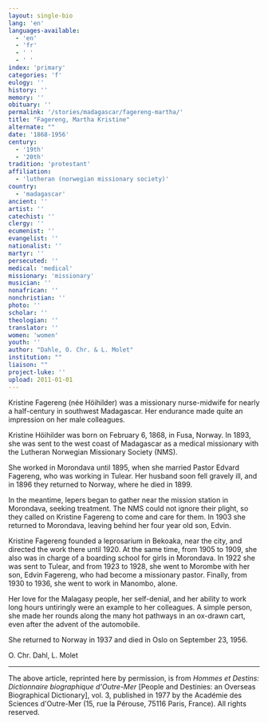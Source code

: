 ```yaml
---
layout: single-bio
lang: 'en'
languages-available:
  - 'en'
  - 'fr'
  - ' '
  - ' '
index: 'primary'
categories: 'f'
eulogy: ''
history: ''
memory: ''
obituary: ''
permalink: '/stories/madagascar/fagereng-martha/'
title: "Fagereng, Martha Kristine"
alternate: ""
date: '1868-1956'
century:
  - '19th'
  - '20th'
tradition: 'protestant'
affiliation:
  - 'lutheran (norwegian missionary society)'
country:
  - 'madagascar'
ancient: ''
artist: ''
catechist: ''
clergy: ''
ecumenist: ''
evangelist: ''
nationalist: ''
martyr: ''
persecuted: ''
medical: 'medical'
missionary: 'missionary'
musician: ''
nonafrican: ''
nonchristian: ''
photo: ''
scholar: ''
theologian: ''
translator: ''
women: 'women'
youth: ''
author: "Dahle, O. Chr. & L. Molet"
institution: ""
liaison: ""
project-luke: ''
upload: 2011-01-01
---
```




Kristine Fagereng (née Höihilder) was a missionary nurse-midwife for nearly a half-century in southwest Madagascar. Her endurance made quite an impression on her male colleagues.

Kristine Höihilder was born on February 6, 1868, in Fusa, Norway. In 1893, she was sent to the west coast of Madagascar as a medical missionary with the Lutheran Norwegian Missionary Society (NMS).

She worked in Morondava until 1895, when she married Pastor Edvard Fagereng, who was working in Tulear. Her husband soon fell gravely ill, and in 1896 they returned to Norway, where he died in 1899.

In the meantime, lepers began to gather near the mission station in Morondava, seeking treatment. The NMS could not ignore their plight, so they called on Kristine Fagereng to come and care for them. In 1903 she returned to Morondava, leaving behind her four year old son, Edvin.

Kristine Fagereng founded a leprosarium in Bekoaka, near the city, and directed the work there until 1920. At the same time, from 1905 to 1909, she also was in charge of a boarding school for girls in Morondava. In 1922 she was sent to Tulear, and from 1923 to 1928, she went to Morombe with her son, Edvin Fagereng, who had become a missionary pastor. Finally, from 1930 to 1936, she went to work in Manombo, alone.

Her love for the Malagasy people, her self-denial, and her ability to work long hours untiringly were an example to her colleagues. A simple person, she made her rounds along the many hot pathways in an ox-drawn cart, even after the advent of the automobile.

She returned to Norway in 1937 and died in Oslo on September 23, 1956.

O. Chr. Dahl, L. Molet

---

The above article, reprinted here by permission, is from *Hommes et Destins: Dictionnaire biographique d'Outre-Mer* [People and Destinies: an Overseas Biographical Dictionary], vol. 3, published in 1977 by the Académie des Sciences d'Outre-Mer (15, rue la Pérouse, 75116 Paris, France). All rights reserved.
